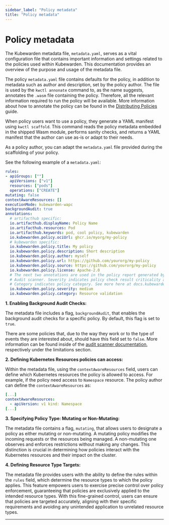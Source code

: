 ```yaml
---
sidebar_label: "Policy metadata"
title: "Policy metadata"
---
```


# Policy metadata

The Kubewarden metadata file, `metadata.yaml`, serves as a vital configuration
file that contains important information and settings related to the policies
used within Kubewarden. This documentation provides an overview of the
purpose and usage of the metadata file.

The policy `metadata.yaml` file contains defaults for the policy, in addition
to metadata such as author and description, set by the policy author.  The file
is used by the `kwctl annonate` command to, as the name suggests, annotates the
`.wasm` file containing the policy. Therefore, all the relevant information required to run
the policy will be available. More information about how to annotate the policy
can be found in the [Distributing Policies](../distributing-policies.md) guide.

When policy users want to use a policy, they generate a YAML manifest using
`kwctl scaffold`. This command reads the policy metadata embedded in the
shipped Wasm module, performs sanity checks, and returns a YAML manifest that
the author can use as-is or adapt to their needs.

As a policy author, you can adapt the `metadata.yaml` file provided during the
scaffolding of your policy.

See the following example of a `metadata.yaml`:


```yaml
rules:
- apiGroups: [""]
  apiVersions: ["v1"]
  resources: ["pods"]
  operations: ["CREATE"]
mutating: false
contextAwareResources: []
executionMode: kubewarden-wapc
backgroundAudit: true
annotations:
  # artifacthub specific:
  io.artifacthub.displayName: Policy Name
  io.artifacthub.resources: Pod
  io.artifacthub.keywords: pod, cool policy, kubewarden
  io.kubewarden.policy.ociUrl: ghcr.io/myorg/my-policy
  # kubewarden specific:
  io.kubewarden.policy.title: My policy
  io.kubewarden.policy.description: Short description
  io.kubewarden.policy.author: myself
  io.kubewarden.policy.url: https://github.com/yourorg/my-policy
  io.kubewarden.policy.source: https://github.com/yourorg/my-policy
  io.kubewarden.policy.license: Apache-2.0
  # The next two annotations are used in the policy report generated by the
  # Audit scanner. Severity indicates policy check result criticality and
  # Category indicates policy category. See more here at docs.kubewarden.io
  io.kubewarden.policy.severity: medium
  io.kubewarden.policy.category: Resource validation
```


**1. Enabling Background Audit Checks:**

The metadata file includes a flag, `backgroundAudit`,  that enables the
background audit checks for a specific policy. By default, this flag is set to
`true`.

There are some policies that, due to the way they work or to the type
of events they are interested about, should have this field set to `false`.
More information can be found inside of the
[audit scanner documentation](../explanations/audit-scanner/limitations),
respectively under the limitations section.

**2. Defining Kubernetes Resources policies can access:**

Within the metadata file, using the `contextAwareResources` field, users can
define which Kubernetes resources the policy is allowed to access. For example,
if the policy need access to `Namespace` resource. The policy author can define
the `contextAwareResources` as:

```yaml
[...]
contextAwareResources:
  - apiVersion: v1 kind: Namespace
[...]
```

**3. Specifying Policy Type: Mutating or Non-Mutating:**

The metadata file contains a flag, `mutating`,  that allows users to designate
a policy as either mutating or non-mutating. A mutating
policy modifies the incoming requests or the resources being managed. A
non-mutating one observes and enforces restrictions without making any
changes. This distinction is crucial in determining how policies interact with
the Kubernetes resources and their impact on the cluster.

**4. Defining Resource Type Targets:**

The metadata file provides users with the ability to define the rules within
the `rules` field, which determine the resource types to which the policy
applies. This feature empowers users to exercise precise control over policy
enforcement, guaranteeing that policies are exclusively applied to the intended
resource types. With this fine-grained control, users can ensure that policies
are targeted accurately, aligning with their specific requirements and avoiding
any unintended application to unrelated resource types.

---

